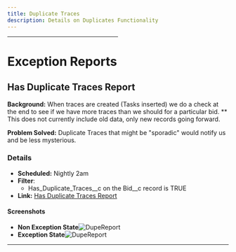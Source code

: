 ```yaml
---
title: Duplicate Traces
description: Details on Duplicates Functionality
---
```


<hr width="50%">

# Exception Reports
## Has Duplicate Traces Report
**Background:** When traces are created (Tasks inserted) we do a check at the end to see if we have more traces than we should for a particular bid.  ** This does not currently include old data, only new records going forward.

**Problem Solved:** Duplicate Traces that might be "sporadic" would notify us and be less mysterious. 
### Details
  * **Scheduled:**  Nightly 2am
  * **Filter**: 
    * Has_Duplicate_Traces__c on the Bid__c record is TRUE
  * **Link:** [Has Duplicate Traces Report](https://roadrebel.lightning.force.com/lightning/r/Report/00O3w000005zJHzEAM/edit)

#### Screenshots 
  * **Non Exception State**![DupeReport](../assets/img/ExceptionDupeTraces.jpg)
  * **Exception State**![DupeReport](../assets/img/exception_report_not_empty.jpg)

<hr>